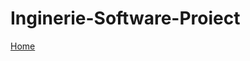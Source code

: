 # Inginerie-Software-Proiect

[Home](https://github.com/BiancaGabriela06/Inginerie-Software-Proiect/wiki) <br >
